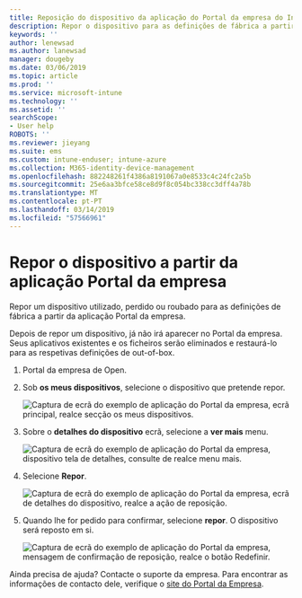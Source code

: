 ```yaml
---
title: Reposição do dispositivo da aplicação do Portal da empresa do Intune | Documentos da Microsoft
description: Repor o dispositivo para as definições de fábrica a partir do Portal da empresa para Windows 10.
keywords: ''
author: lenewsad
ms.author: lanewsad
manager: dougeby
ms.date: 03/06/2019
ms.topic: article
ms.prod: ''
ms.service: microsoft-intune
ms.technology: ''
ms.assetid: ''
searchScope:
- User help
ROBOTS: ''
ms.reviewer: jieyang
ms.suite: ems
ms.custom: intune-enduser; intune-azure
ms.collection: M365-identity-device-management
ms.openlocfilehash: 882248261f4386a8191067a0e8533c4c24fc2a5b
ms.sourcegitcommit: 25e6aa3bfce58ce8d9f8c054bc338cc3dff4a78b
ms.translationtype: MT
ms.contentlocale: pt-PT
ms.lasthandoff: 03/14/2019
ms.locfileid: "57566961"
---
```

# <a name="reset-device-from-the-company-portal-app"></a>Repor o dispositivo a partir da aplicação Portal da empresa  

Repor um dispositivo utilizado, perdido ou roubado para as definições de fábrica a partir da aplicação Portal da empresa.  

Depois de repor um dispositivo, já não irá aparecer no Portal da empresa. Seus aplicativos existentes e os ficheiros serão eliminados e restaurá-lo para as respetivas definições de out-of-box.  

1. Portal da empresa de Open.  
2. Sob **os meus dispositivos**, selecione o dispositivo que pretende repor.   

    ![Captura de ecrã do exemplo de aplicação do Portal da empresa, ecrã principal, realce secção os meus dispositivos.](./media/1802-cp-app-windows-home.png)  

3. Sobre o **detalhes do dispositivo** ecrã, selecione a **ver mais** menu.  

    ![Captura de ecrã do exemplo de aplicação do Portal da empresa, dispositivo tela de detalhes, consulte de realce menu mais.](./media/1802-cp-app-windows-device-details.png)  

4. Selecione **Repor**.  

     ![Captura de ecrã do exemplo de aplicação do Portal da empresa, ecrã de detalhes do dispositivo, realce a ação de reposição. ](./media/1802-cp-app-windows-device-details-reset.png)  

5. Quando lhe for pedido para confirmar, selecione **repor**. O dispositivo será reposto em si.  

     ![Captura de ecrã do exemplo de aplicação do Portal da empresa, mensagem de confirmação de reposição, realce o botão Redefinir. ](./media/1802-cp-app-windows-reset-confirm.png)  

Ainda precisa de ajuda? Contacte o suporte da empresa. Para encontrar as informações de contacto dele, verifique o [site do Portal da Empresa](https://go.microsoft.com/fwlink/?linkid=2010980).  
